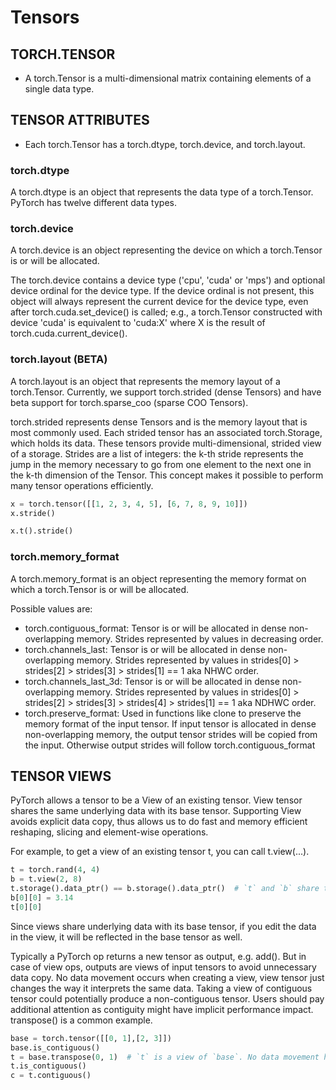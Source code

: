 # Tensors

## TORCH.TENSOR
- A torch.Tensor is a multi-dimensional matrix containing elements of a single data type.


## TENSOR ATTRIBUTES
- Each torch.Tensor has a torch.dtype, torch.device, and torch.layout.

### torch.dtype
A torch.dtype is an object that represents the data type of a torch.Tensor. PyTorch has twelve different data types.

### torch.device
A torch.device is an object representing the device on which a torch.Tensor is or will be allocated.

The torch.device contains a device type ('cpu', 'cuda' or 'mps') and optional device ordinal for the device type. If the device ordinal is not present, this object will always represent the current device for the device type, even after torch.cuda.set_device() is called; e.g., a torch.Tensor constructed with device 'cuda' is equivalent to 'cuda:X' where X is the result of torch.cuda.current_device().

### torch.layout (BETA)
A torch.layout is an object that represents the memory layout of a torch.Tensor. Currently, we support torch.strided (dense Tensors) and have beta support for torch.sparse_coo (sparse COO Tensors).

torch.strided represents dense Tensors and is the memory layout that is most commonly used. Each strided tensor has an associated torch.Storage, which holds its data. These tensors provide multi-dimensional, strided view of a storage. Strides are a list of integers: the k-th stride represents the jump in the memory necessary to go from one element to the next one in the k-th dimension of the Tensor. This concept makes it possible to perform many tensor operations efficiently.

```python
x = torch.tensor([[1, 2, 3, 4, 5], [6, 7, 8, 9, 10]])
x.stride()

x.t().stride()
```


### torch.memory_format

A torch.memory_format is an object representing the memory format on which a torch.Tensor is or will be allocated.

Possible values are:

- torch.contiguous_format: Tensor is or will be allocated in dense non-overlapping memory. Strides represented by values in decreasing order.
- torch.channels_last: Tensor is or will be allocated in dense non-overlapping memory. Strides represented by values in strides[0] > strides[2] > strides[3] > strides[1] == 1 aka NHWC order.
- torch.channels_last_3d: Tensor is or will be allocated in dense non-overlapping memory. Strides represented by values in strides[0] > strides[2] > strides[3] > strides[4] > strides[1] == 1 aka NDHWC order.
- torch.preserve_format: Used in functions like clone to preserve the memory format of the input tensor. If input tensor is allocated in dense non-overlapping memory, the output tensor strides will be copied from the input. Otherwise output strides will follow torch.contiguous_format


## TENSOR VIEWS

PyTorch allows a tensor to be a View of an existing tensor. View tensor shares the same underlying data with its base tensor. Supporting View avoids explicit data copy, thus allows us to do fast and memory efficient reshaping, slicing and element-wise operations.

For example, to get a view of an existing tensor t, you can call t.view(...).

```python
t = torch.rand(4, 4)
b = t.view(2, 8)
t.storage().data_ptr() == b.storage().data_ptr()  # `t` and `b` share the same underlying data.
b[0][0] = 3.14
t[0][0]
```


Since views share underlying data with its base tensor, if you edit the data in the view, it will be reflected in the base tensor as well.

Typically a PyTorch op returns a new tensor as output, e.g. add(). But in case of view ops, outputs are views of input tensors to avoid unnecessary data copy. No data movement occurs when creating a view, view tensor just changes the way it interprets the same data. Taking a view of contiguous tensor could potentially produce a non-contiguous tensor. Users should pay additional attention as contiguity might have implicit performance impact. transpose() is a common example.

```python
base = torch.tensor([[0, 1],[2, 3]])
base.is_contiguous()
t = base.transpose(0, 1)  # `t` is a view of `base`. No data movement happened here.
t.is_contiguous()
c = t.contiguous()
```
